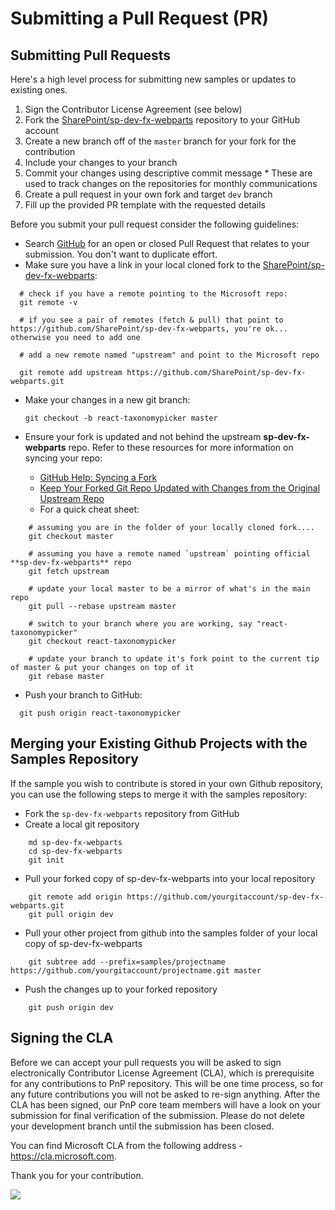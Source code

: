 # Submitting a Pull Request (PR)

## Submitting Pull Requests

Here's a high level process for submitting new samples or updates to existing ones.

1. Sign the Contributor License Agreement (see below)
1. Fork the [SharePoint/sp-dev-fx-webparts](https://github.com/SharePoint/sp-dev-fx-webparts) repository to your GitHub account
1. Create a new branch off of the `master` branch for your fork for the contribution
1. Include your changes to your branch
1. Commit your changes using descriptive commit message * These are used to track changes on the repositories for monthly communications
1. Create a pull request in your own fork and target `dev` branch
1. Fill up the provided PR template with the requested details

Before you submit your pull request consider the following guidelines:

* Search [GitHub](https://github.com/SharePoint/sp-dev-fx-webparts/pulls) for an open or closed Pull Request
  that relates to your submission. You don't want to duplicate effort.
* Make sure you have a link in your local cloned fork to the [SharePoint/sp-dev-fx-webparts](https://github.com/SharePoint/sp-dev-fx-webparts):

```shell
  # check if you have a remote pointing to the Microsoft repo:
  git remote -v

  # if you see a pair of remotes (fetch & pull) that point to https://github.com/SharePoint/sp-dev-fx-webparts, you're ok... otherwise you need to add one

  # add a new remote named "upstream" and point to the Microsoft repo
  
  git remote add upstream https://github.com/SharePoint/sp-dev-fx-webparts.git
```

* Make your changes in a new git branch:

  ```shell
  git checkout -b react-taxonomypicker master
  ```

* Ensure your fork is updated and not behind the upstream **sp-dev-fx-webparts** repo. Refer to these resources for more information on syncing your repo:
  * [GitHub Help: Syncing a Fork](https://help.github.com/articles/syncing-a-fork/)
  * [Keep Your Forked Git Repo Updated with Changes from the Original Upstream Repo](http://www.andrewconnell.com/blog/keep-your-forked-git-repo-updated-with-changes-from-the-original-upstream-repo)
  * For a quick cheat sheet:

```shell
    # assuming you are in the folder of your locally cloned fork....
    git checkout master

    # assuming you have a remote named `upstream` pointing official **sp-dev-fx-webparts** repo
    git fetch upstream

    # update your local master to be a mirror of what's in the main repo
    git pull --rebase upstream master

    # switch to your branch where you are working, say "react-taxonomypicker"
    git checkout react-taxonomypicker

    # update your branch to update it's fork point to the current tip of master & put your changes on top of it
    git rebase master
```

* Push your branch to GitHub:

```shell
  git push origin react-taxonomypicker
```

## Merging your Existing Github Projects with the Samples Repository

If the sample you wish to contribute is stored in your own Github repository, you can use the following steps to merge it with the samples repository:

* Fork the `sp-dev-fx-webparts` repository from GitHub
* Create a local git repository

```shell
    md sp-dev-fx-webparts
    cd sp-dev-fx-webparts
    git init
```

* Pull your forked copy of sp-dev-fx-webparts into your local repository

```shell
    git remote add origin https://github.com/yourgitaccount/sp-dev-fx-webparts.git
    git pull origin dev
```

* Pull your other project from github into the samples folder of your local copy of sp-dev-fx-webparts

```shell
    git subtree add --prefix=samples/projectname https://github.com/yourgitaccount/projectname.git master
```

* Push the changes up to your forked repository

```shell
    git push origin dev
```

## Signing the CLA

Before we can accept your pull requests you will be asked to sign electronically Contributor License Agreement (CLA), which is prerequisite for any contributions to PnP repository. This will be one time process, so for any future contributions you will not be asked to re-sign anything. After the CLA has been signed, our PnP core team members will have a look on your submission for final verification of the submission. Please do not delete your development branch until the submission has been closed.

You can find Microsoft CLA from the following address - https://cla.microsoft.com. 

Thank you for your contribution.

<img src="https://telemetry.sharepointpnp.com/sp-dev-fx-webparts/docs/contributing/pullrequest" />